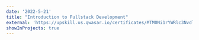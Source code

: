 ```yaml
---
date: '2022-5-21'
title: "Introduction to Fullstack Development"
external: 'https://upskill.us.qwasar.io/certificates/MTM0Ni1rYWRlc3Nvdl9hLWp1bC0yMDIxLTMwLTJkNmI='
showInProjects: true
---
```


